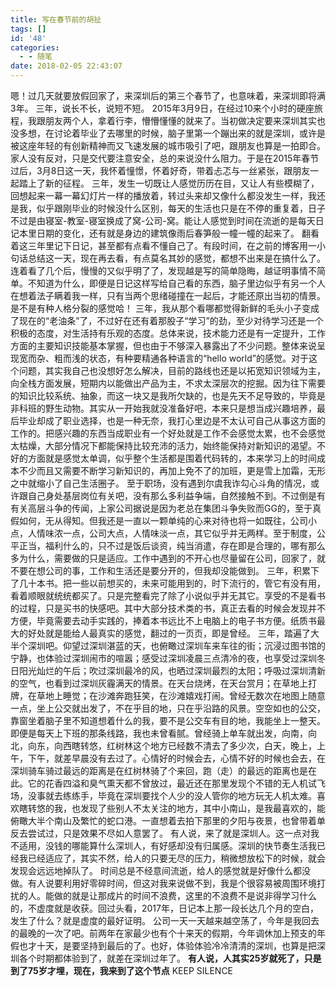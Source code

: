 ```yaml
---
title: 写在春节前的胡扯
tags: []
id: '48'
categories:
  - - 随笔
date: 2018-02-05 22:43:07
---
```


嗯！过几天就要放假回家了，来深圳后的第三个春节了，也意味着，来深圳即将满3年。 三年，说长不长，说短不短。 2015年3月9日，在经过10来个小时的硬座旅程，我跟朋友两个人，拿着行李，懵懵懂懂的就来了。当初做决定要来深圳其实也没多想，在讨论着毕业了去哪里的时候，脑子里第一个蹦出来的就是深圳，或许是被这座年轻的有创新精神而又飞速发展的城市吸引了吧，跟朋友也算是一拍即合。家人没有反对，只是交代要注意安全，总的来说没什么阻力。于是在2015年春节过后，3月8日这一天，我怀着憧憬，怀着好奇，带着忐忑与一丝紧张，跟朋友一起踏上了新的征程。 三年，发生一切既让人感觉历历在目，又让人有些模糊了，回想起来一幕一幕幻灯片一样的播放着，转过头来却又像什么都没发生一样，我还是我，似乎跟刚毕业的时候没什么区别，每天的生活也只是在不停的重复着，日子不过是由寝室-教室-寝室换成了窝-公司-窝。能让人感觉到时间在流逝的是每天日记本里日期的变化，还有就是身边的建筑像雨后春笋般一幢一幢的起来了。 翻看着这三年里记下日记，甚至都有点看不懂自己了。有段时间，在之前的博客用一小句话总结这一天，现在再去看，有点莫名其妙的感觉，都想不出来是在搞什么了。连着看了几个后，慢慢的又似乎明了了，发现越是写的简单隐晦，越证明事情不简单。不知道为什么，即便是日记这样写给自己看的东西，脑子里边似乎有另一个人在想着法子瞒着我一样，只有当两个思绪碰撞在一起后，才能还原出当初的情景。是不是有种人格分裂的感觉哈！ 三年，我从那个看哪都觉得新鲜的毛头小子变成了现在的“老油条”了，不过好在还有着那股子“学习”的劲，至少对待学习还是一个积极的态度，对生活持有乐观的态度。总体来说，技术能力还是有一定提升，工作方面的主要知识技能基本掌握，但也由于不够深入暴露出了不少问题。整体来说呈现宽而杂、粗而浅的状态，有种要精通各种语言的“hello world”的感觉。对于这个问题，其实我自己也没想好怎么解决，目前的路线也还是以拓宽知识领域为主，向全栈方面发展，短期内以能做出产品为主，不求太深层次的挖掘。因为往下需要的知识比较系统、抽象，而这一块又是我所欠缺的，也是先天不足导致的，毕竟是非科班的野生动物。其实从一开始我就没准备好吧，本来只是想当成兴趣培养，最后毕业却成了职业选择，也是一种无奈，我打心里边是不太认可自己从事这方面的工作的。把感兴趣的东西当成职业有一个好处就是工作不会感觉太累，也不会感觉太枯燥，大部分情况下都能保持比较充沛的活力，始终能保持对新知识的渴望。不好的方面就是感觉太单调，似乎整个生活都是围着代码转的，本来学习上的时间成本不少而且又需要不断学习新知识的，再加上免不了的加班，更是雪上加霜，无形之中就缩小了自己生活圈子。 至于职场，没有遇到尔虞我诈勾心斗角的情况，或许跟自己身处基层岗位有关吧，没有那么多利益争端，自然接触不到。不过倒是有有关高层斗争的传闻，上家公司据说是因为老总在集团斗争失败而GG的，至于真假如何，无从得知。但我还是一直以一颗单纯的心来对待也将一如既往，公司小点，人情味浓一点，公司大点，人情味淡一点，其它似乎并无两样。至于制度，公平正当，福利什么的，只不过是饭后谈资，纯当消遣，存在即是合理的，哪有那么多为什么，需要做的只是适应。工作中遇到的不开心也尽量留在公司，回家了，就不要在想公司的事，工作和生活还是要分开的，但我却没能做到。 三年，积累下了几十本书。把一些以前想买的，未来可能用到的，时下流行的，管它有没有用，看着顺眼就统统都买了。只是完整看完了除了小说似乎并无其它。享受的不是看书的过程，只是买书的快感吧。其中大部分技术类的书，真正去看的时候会发现并不方便，毕竟需要去动手实践的，捧着本书远比不上电脑上的电子书方便。纸质书最大的好处就是能给人最真实的感觉，翻过的一页页，即是曾经。 三年，踏遍了大半个深圳吧。仰望过深圳湛蓝的天，也俯瞰过深圳车来车往的街；沉浸过图书馆的宁静，也体验过深圳闹市的喧嚣；感受过深圳凌晨三点清冷的夜，也享受过深圳冬日阳光灿烂的午后；吹过深圳最冷的风，也晒过深圳最烈的太阳；呼吸过深圳清新的空气，也看到过深圳灰霾满天的情景。在天台烧烤，在天台赏月；在草地上打牌，在草地上睡觉；在沙滩奔跑狂笑，在沙滩嬉戏打闹。曾经无数次在地图上随意一点，坐上公交就出发了，不在乎目的地，只在乎沿路的风景。空空如也的公交，靠窗坐着脑子里不知道想着什么的我，要不是公交车有目的地，我能坐上一整天。即便是每天上下班的那条线路，我也未曾看腻。曾经骑上单车就出发，向南，向北，向东，向西瞎转悠，红树林这个地方已经数不清去了多少次，白天，晚上，上午，下午，就差早晨没有去过了。心情好的时候会去，心情不好的时候也会去，在深圳骑车骑过最远的距离是在红树林骑了个来回，跑（走）的最远的距离也是在此。它的花香四溢和臭气熏天都不曾放过，最近还在那里发现个不错的无人机试飞场，没事就去练练手，毕竟在深圳要找个人少的没人管你的地方玩无人机太难。喜欢瞎转悠的我，也发现了些别人不太关注的地方，其中小南山，是我最喜欢的，能俯瞰大半个南山及繁忙的蛇口港。一直想着去拍下那里的夕阳与夜景，也曾带着单反去尝试过，只是效果不尽如人意罢了。 有人说，来了就是深圳人。这一点对我不适用，没钱的哪能算什么深圳人，有好感却没有归属感。深圳的快节奏生活我已经我已经适应了，其实不然，给人的只要无尽的压力，稍微想放松下的时候，就会发现会远远地掉队了。 时间总是不经意间流逝，给人的感觉就是好像什么都没做。有人说要利用好零碎时间，但这对我来说做不到，我是个很容易被周围环境打扰的人。能做的就是让那成片的时间不浪费，这里的不浪费不是说非得学习什么的，不虚度就是收获。回过头看，2017年，日记本上那一段长达几个月的空白，发生了什么？就是虚度的最好证明。 公司一天一天越来越空荡了，今年是我回去的最晚的一次了吧。前两年在家最少也有个十来天的假期，今年调休加上预支的年假也才十天，是要坚持到最后的了。也好，体验体验冷冷清清的深圳，也算是把深圳各个时期都体验到了，就差在深圳过年了。 **有人说，人其实25岁就死了，只是到了75岁才埋，现在，我来到了这个节点** KEEP SILENCE